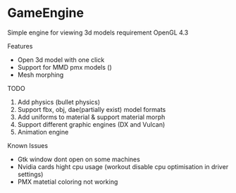 # GameEngine

Simple engine for viewing 3d models
requirement OpenGL 4.3

Features
* Open 3d model with one click
* Support for MMD pmx models ()
* Mesh morphing

TODO
1) Add physics (bullet physics)
2) Support fbx, obj, dae(partially exist) model formats
3) Add uniforms to material & support material morph
4) Support different graphic engines (DX and Vulcan)
5) Animation engine



Known Issues
* Gtk window dont open on some machines
* Nvidia cards hight cpu usage (workout disable cpu optimisation in driver settings)
* PMX matetial coloring not working 
